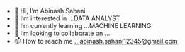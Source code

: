 - 👋 Hi, I’m Abinash Sahani
- 👀 I’m interested in ...DATA ANALYST
- 🌱 I’m currently learning ...MACHINE LEARNING
- 💞️ I’m looking to collaborate on ...
- 📫 How to reach me ...abinash.sahani12345@gmail.com

<!---
abinash25/abinash25 is a ✨ special ✨ repository because its `README.md` (this file) appears on your GitHub profile.
You can click the Preview link to take a look at your changes.
--->
